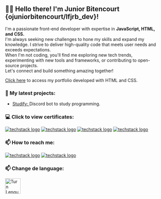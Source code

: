 
## 👨‍💻 Hello there! I'm Junior Bitencourt {ojuniorbitencourt/lfjrb_dev}!
I'm a passionate front-end developer with expertise in <strong>JavaScript, HTML, and CSS.</strong><br>
I'm always seeking new challenges to hone my skills and expand my knowledge. I strive to deliver high-quality code that meets user needs and exceeds expectations.<br>
When I'm not coding, you'll find me exploring new tech trends, experimenting with new tools and frameworks, or contributing to open-source projects.<br>
Let's connect and build something amazing together!

<a href="ojuniorbitencourt.vercel.app">Click here</a> to access my portfolio developed with HTML and CSS.

### 🌱 My latest projects: <br>
- <a href="https://github.com/ojuniorbitencourt/studify">Studify: </a>Discord bot to study programming.<br>

### 💻 Click to view certificates:
[![techstack logo](https://readme-components.vercel.app/api?component=logo&logo=javascript&fill=000000&text=true)](https://ojuniorbitencourt.vercel.app/certificados.html)
[![techstack logo](https://readme-components.vercel.app/api?component=logo&logo=html5&fill=000000&text=true)](https://ojuniorbitencourt.vercel.app/certificados.html)
[![techstack logo](https://readme-components.vercel.app/api?component=logo&logo=css3&fill=000000&text=true)](https://ojuniorbitencourt.vercel.app/certificados.html)
[![techstack logo](https://readme-components.vercel.app/api?component=logo&logo=github&fill=000000&text=true)](https://ojuniorbitencourt.vercel.app/certificados.html)

### 📫 How to reach me: <br>
[![techstack logo](https://readme-components.vercel.app/api?component=logo&logo=instagram&fill=000000&text=false)](https://instagram.com/lfjrb_dev)
[![techstack logo](https://readme-components.vercel.app/api?component=logo&logo=twitter&fill=000000&text=false)](https://twitter.com/lfjrb_dev)

### 📫 Change de language: <br>
<a href="https://github.com/ojuniorbitencourt/ojuniorbitencourt/blob/main/README-PT.md"><img src="https://github.com/ojuniorbitencourt/ojuniorbitencourt/blob/main/flags/flag-brasil.png" width="50px" align="left" alt="Turn Lenguage Portugues" style="max-width: 100%;"></a>
